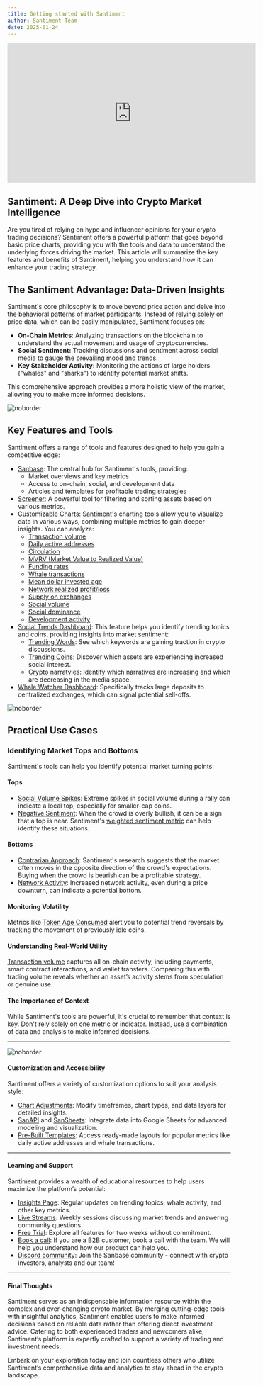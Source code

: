 ```yaml
---
title: Getting started with Santiment
author: Santiment Team
date: 2025-01-24
---
```


<iframe width="560" height="315" src="https://www.youtube.com/embed/_04p-INg_Gg?si=7qCuN1vXFP9602xK" title="YouTube video player" frameborder="0" allow="accelerometer; autoplay; clipboard-write; encrypted-media; gyroscope; picture-in-picture; web-share" referrerpolicy="strict-origin-when-cross-origin" allowfullscreen></iframe>

## Santiment: A Deep Dive into Crypto Market Intelligence

Are you tired of relying on hype and influencer opinions for your crypto
trading decisions? Santiment offers a powerful platform that goes beyond basic
price charts, providing you with the tools and data to understand the
underlying forces driving the market. This article will summarize the key
features and benefits of Santiment, helping you understand how it can enhance
your trading strategy.

## The Santiment Advantage: Data-Driven Insights

Santiment's core philosophy is to move beyond price action and delve into the
behavioral patterns of market participants. Instead of relying solely on price
data, which can be easily manipulated, Santiment focuses on:

- **On-Chain Metrics**: Analyzing transactions on the blockchain to understand
  the actual movement and usage of cryptocurrencies.
- **Social Sentiment:** Tracking discussions and sentiment across social media
  to gauge the prevailing mood and trends.
- **Key Stakeholder Activity:** Monitoring the actions of large holders
  ("whales" and "sharks") to identify potential market shifts.

This comprehensive approach provides a more holistic view of the market,
allowing you to make more informed decisions.

![noborder](./hollistic_approach.png)

## Key Features and Tools

Santiment offers a range of tools and features designed to help you gain a
competitive edge:

- [Sanbase](https://app.santiment.net/): The central hub for Santiment's tools, providing:
    - Market overviews and key metrics
    - Access to on-chain, social, and development data
    - Articles and templates for profitable trading strategies
- [Screener](https://app.santiment.net/screener): A powerful tool for
  filtering and sorting assets based on various metrics.
- [Customizable Charts](https://app.santiment.net/charts): Santiment's
  charting tools allow you to visualize data in various ways, combining
  multiple metrics to gain deeper insights. You can analyze:
    - [Transaction volume](/education-and-use-cases/trading-and-transaction-volume/)
    - [Daily active addresses](/education-and-use-cases/daily-active-addresses/#definition)
    - [Circulation](/education-and-use-cases/circulation/)
    - [MVRV (Market Value to Realized Value)](/metrics/mvrv/#definition)
    - [Funding rates](/metrics/funding-rates-aggregated/#definition)
    - [Whale transactions](/education-and-use-cases/whale-alert/#setting-up-a-whale-transaction-alert)
    - [Mean dollar invested age](/education-and-use-cases/understanding-long-term-market-trends-and-cycles/#mean-dollar-invested-age-mdia)
    - [Network realized profit/loss](/education-and-use-cases/understanding-long-term-market-trends-and-cycles/#network-realized-profit-and-loss)
    - [Supply on exchanges](/metrics/supply-on-or-outside-exchanges/#definition)
    - [Social volume](/education-and-use-cases/understanding-long-term-market-trends-and-cycles/#social-volume)
    - [Social dominance](/metrics/social-dominance/#definition)
    - [Development activity](/metrics/development-activity/#metrics)
- [Social Trends Dashboard](https://app.santiment.net/social-trends): This
  feature helps you identify trending topics and coins, providing insights into
  market sentiment:
    - [Trending Words](https://app.santiment.net/social-trends): See which
      keywords are gaining traction in crypto discussions.
    - [Trending Coins](https://app.santiment.net/social-trends/trending-coins):
      Discover which assets are experiencing increased social interest.
    - [Crypto narratvies](https://app.santiment.net/social-trends/crypto-narratives):
      Identify which narratives are increasing and which are decreasing in the
      media space.
- [Whale Watcher Dashboard](https://queries.santiment.net/dashboard/top-cex-deposits-1001?utm_source=sanbase&utm_medium=post&utm_campaign=sanbase_eth_top_cex_deposits_b_112124/&fpr=twitter):
  Specifically tracks large deposits to centralized exchanges, which can signal
  potential sell-offs.

![noborder](./scredriver.png)

## Practical Use Cases

### Identifying Market Tops and Bottoms

Santiment's tools can help you identify potential market turning points:

#### Tops

- [Social Volume Spikes](/for-traders/#spot-tops-and-exit-opportunities):
  Extreme spikes in social volume during a rally can indicate a local top,
  especially for smaller-cap coins.
- [Negative Sentiment](/metrics/sentiment-metrics/#what-is-sentiment):
  When the crowd is overly bullish, it can be a sign that a top is near.
  Santiment's [weighted sentiment
  metric](/metrics/sentiment-metrics/weighted-sentiment-metrics/#definition)
  can help identify these situations.

#### Bottoms

- [Contrarian Approach](/for-traders/#spot-bottoms-and-entry-opportunities):
  Santiment's research suggests that the market often moves in the opposite
  direction of the crowd's expectations. Buying when the crowd is bearish can
  be a profitable strategy.
- [Network Activity](/education-and-use-cases/understanding-short-term-market-trends/#network-activity):
  Increased network activity, even during a price downturn, can indicate a
  potential bottom.

#### Monitoring Volatility

Metrics like [Token Age Consumed](/education-and-use-cases/timing-market-volatility-with-token-age-consumed/)
alert you to potential trend reversals by tracking the movement of previously
idle coins.

#### Understanding Real-World Utility

[Transaction volume](/education-and-use-cases/trading-and-transaction-volume/)
captures all on-chain activity, including payments, smart contract
interactions, and wallet transfers. Comparing this with trading volume reveals
whether an asset’s activity stems from speculation or genuine use.

#### The Importance of Context

While Santiment's tools are powerful, it's crucial to remember that context is
key. Don't rely solely on one metric or indicator. Instead, use a combination
of data and analysis to make informed decisions.

---

![noborder](./context.png)

#### Customization and Accessibility

Santiment offers a variety of customization options to suit your analysis
style:

- [Chart Adjustments](/sanbase/keyboard-shortcuts/#charts):
  Modify timeframes, chart types, and data layers for detailed insights.
- [SanAPI](https://api.santiment.net/) and [SanSheets](https://sheets.santiment.net/): Integrate data into Google
  Sheets for advanced modeling and visualization.
- [Pre-Built Templates](https://app.santiment.net/explorer): Access
  ready-made layouts for popular metrics like daily active addresses and whale
  transactions.

---

#### Learning and Support

Santiment provides a wealth of educational resources to help users maximize the
platform’s potential:

- [Insights Page](https://insights.santiment.net/): Regular updates on
  trending topics, whale activity, and other key metrics.
- [Live Streams](https://www.youtube.com/@Santimentfeed): Weekly sessions
  discussing market trends and answering community questions.
- [Free Trial](https://app.santiment.net/pricing): Explore all features for
  two weeks without commitment.
- [Book a call](https://calendly.com/santiment-team/book-a-demo): If you are a B2B customer, book a call with the team. We
  will help you understand how our product can help you.
- [Discord community](https://santiment.net/discord): Join the Sanbase community - connect with crypto investors, analysts and our team!
  

---

#### Final Thoughts

Santiment serves as an indispensable information resource within the complex
and ever-changing crypto market. By merging cutting-edge tools with insightful
analytics, Santiment enables users to make informed decisions based on reliable
data rather than offering direct investment advice. Catering to both
experienced traders and newcomers alike, Santiment’s platform is expertly
crafted to support a variety of trading and investment needs.

Embark on your exploration today and join countless others who utilize
Santiment’s comprehensive data and analytics to stay ahead in the crypto
landscape.
